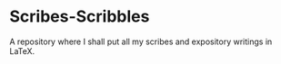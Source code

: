 # Scribes-Scribbles
A repository where I shall put all my scribes and expository writings in LaTeX.
